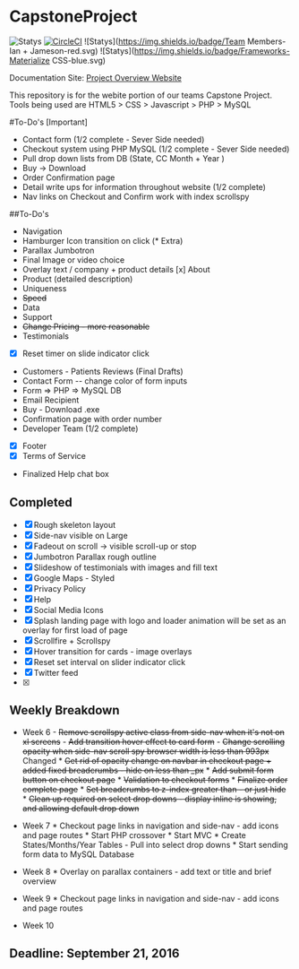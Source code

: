 # CapstoneProject

![Statys](https://img.shields.io/badge/Complete-50%25-orange.svg) [![CircleCI](https://img.shields.io/circleci/project/BrightFlair/PHP.Gt.svg?maxAge=2592000?style=flat-square)]()
![Statys](https://img.shields.io/badge/Team Members-Ian + Jameson-red.svg)
![Statys](https://img.shields.io/badge/Frameworks-Materialize CSS-blue.svg)

Documentation Site:
 [Project Overview Website](https://gorgonsmaze.github.io/CapstoneOverview/)
 
 This repository is for the webite portion of our teams Capstone Project.
 Tools being used are HTML5 > CSS > Javascript > PHP > MySQL

#To-Do's [Important]
* Contact form (1/2 complete - Sever Side needed)
* Checkout system using PHP MySQL (1/2 complete - Sever Side needed)
 * Pull drop down lists from DB (State, CC Month + Year )
* Buy -> Download 
* Order Confirmation page
* Detail write ups for information throughout website (1/2 complete)
* Nav links on Checkout and Confirm work with index scrollspy

##To-Do's
* Navigation
 * Hamburger Icon transition on click (* Extra)
* Parallax Jumbotron
 * Final Image or video choice
 * Overlay text / company + product details
[x] About 
* Product (detailed description)
 * Uniqueness
 * ~~Speed~~
 * Data
 * Support
 * ~~Change Pricing - more reasonable~~
* Testimonials
 - [x] Reset timer on slide indicator click
 *  Customers - Patients Reviews (Final Drafts)
* Contact Form -- change color of form inputs
 * Form => PHP => MySQL DB 
 * Email Recipient 
* Buy - Download .exe
* Confirmation page with order number
* Developer Team (1/2 complete)
- [x] Footer
 - [x] Terms of Service 
 * Finalized Help chat box 
 
## Completed
 - [x] Rough skeleton layout
 - [x] Side-nav visible on Large
 - [x] Fadeout on scroll -> visible scroll-up or stop
 - [x] Jumbotron Parallax rough outline
 - [x] Slideshow of testimonials with images and fill text
 - [x] Google Maps - Styled
 - [x] Privacy Policy
 - [x] Help
 - [x] Social Media Icons
 - [x] Splash landing page with logo and loader animation
    will be set as an overlay for first load of page
 - [x] Scrollfire + Scrollspy
 - [x] Hover transition for cards - image overlays 
 - [x] Reset set interval  on slider indicator click
 - [x] Twitter feed
 - [x] 
    
## Weekly Breakdown
* Week 6 - ~~Remove scrollspy active class from side-nav when it's not on xl screens~~
       -  ~~Add transition hover effect to card form~~
        - ~~Change scrolling opacity when side-nav scroll spy browser width is less than 993px~~ Changed
        * ~~Get rid of opacity change on navbar in checkout page + added fixed breadcrumbs - hide on less than _px~~
        * ~~Add submit form button on checkout page~~
        * ~~Validation to checkout forms~~
        * ~~Finalize order complete page~~
        * ~~Set breadcrumbs to z-index greater than - or just hide~~
        * ~~Clean up required on select drop downs - display inline is showing, and allowing default drop down~~
        
        
* Week 7
       * Checkout page links in navigation and side-nav - add icons and page routes
       * Start PHP crossover 
       * Start MVC 
       * Create States/Months/Year Tables - Pull into select drop downs
       * Start sending form data to MySQL Database
* Week 8
       * Overlay on parallax containers - add text or title and brief overview
* Week 9
       * Checkout page links in navigation and side-nav - add icons and page routes
* Week 10


## Deadline: September 21, 2016